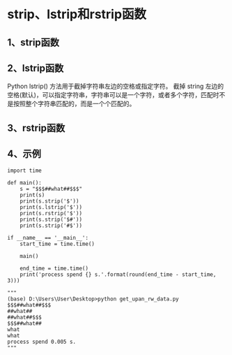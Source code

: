 # strip、lstrip和rstrip函数

## 1、strip函数


## 2、lstrip函数
Python lstrip() 方法用于截掉字符串左边的空格或指定字符。
截掉 string 左边的空格(默认)，可以指定字符串，字符串可以是一个字符，或者多个字符，匹配时不是按照整个字符串匹配的，而是一个个匹配的。


## 3、rstrip函数


## 4、示例
```
import time

def main():
    s = "$$$##what##$$$"
    print(s)
    print(s.strip('$'))
    print(s.lstrip('$'))
    print(s.rstrip('$'))
    print(s.strip('$#'))
    print(s.strip('#$'))

if __name__ == '__main__':
    start_time = time.time()

    main()

    end_time = time.time()
    print('process spend {} s.'.format(round(end_time - start_time, 3)))

"""
(base) D:\Users\User\Desktop>python get_upan_rw_data.py
$$$##what##$$$
##what##
##what##$$$
$$$##what##
what
what
process spend 0.005 s.
"""
```








